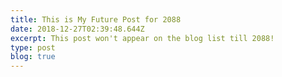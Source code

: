 ```yaml
---
title: This is My Future Post for 2088
date: 2018-12-27T02:39:48.644Z
excerpt: This post won't appear on the blog list till 2088!
type: post
blog: true
---
```




